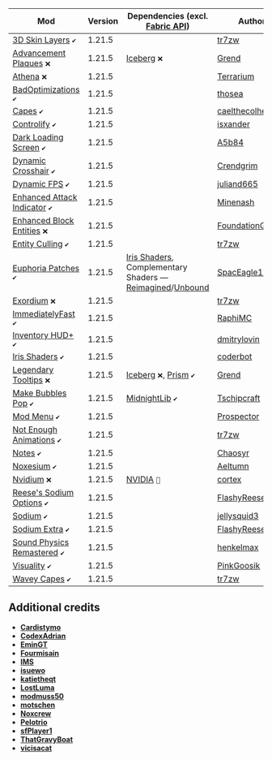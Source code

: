 | Mod | Version | Dependencies (excl. [Fabric API][url-fabric-api]) | Author | CDN |
|-----|---------|---------------------------------------------------|--------|-----|
| [3D Skin Layers][url-3d-skin-layers] `✔️` | 1.21.5 | | [tr7zw][url-tr7zw] | __Modrinth__ |
| [Advancement Plaques][url-advancement-plaques] `❌` | 1.21.5 | [Iceberg][url-iceberg] `❌` | [Grend][url-grend] | __Modrinth__ |
| [Athena][url-athena] `❌` | 1.21.5 | | [Terrarium][url-terrarium] | __Modrinth__ |
| [BadOptimizations][url-bad-optimizations] `✔️` | 1.21.5 | | [thosea][url-thosea] | __Modrinth__ |
| [Capes][url-capes] `✔️` | 1.21.5 | | [caelthecolher][url-caelthecolher] | __Modrinth__ |
| [Controlify][url-controlify] `✔️` | 1.21.5 | | [isxander][url-isxander] | __Modrinth__ |
| [Dark Loading Screen][url-dark-loading-screen] `✔️` | 1.21.5 | | [A5b84][url-a5b84] | __Modrinth__ |
| [Dynamic Crosshair][url-dynamic-crosshair] `✔️` | 1.21.5 | | [Crendgrim][url-crendgrim] | __Modrinth__ |
| [Dynamic FPS][url-dynamic-fps] `✔️` | 1.21.5 | | [juliand665][url-juliand665] | __Modrinth__ |
| [Enhanced Attack Indicator][url-enhanced-attack-indicator] `✔️` | 1.21.5 | | [Minenash][url-minenash] | __Modrinth__ |
| [Enhanced Block Entities][url-enhanced-block-entities] `❌` | 1.21.5 | | [FoundationGames][url-foundationgames] | __Modrinth__ |
| [Entity Culling][url-entity-culling] `✔️` | 1.21.5 | | [tr7zw][url-tr7zw] | __Modrinth__ |
| [Euphoria Patches][url-euphoria-patches] `✔️` | 1.21.5 | [Iris Shaders][url-iris-shaders], Complementary Shaders — [Reimagined][url-reimagined]/[Unbound][url-unbound] | [SpacEagle17][url-spaceagle17] | __Modrinth__ |
| [Exordium][url-exordium] `❌` | 1.21.5 | | [tr7zw][url-tr7zw] | __Modrinth__ |
| [ImmediatelyFast][url-immediately-fast] `✔️` | 1.21.5 | | [RaphiMC][url-raphimc] | __Modrinth__ |
| [Inventory HUD+][url-inventory-hud-plus] `✔️` | 1.21.5 | | [dmitrylovin][url-dmitrylovin] | __CurseForge__ |
| [Iris Shaders][url-iris-shaders] `✔️` | 1.21.5 | | [coderbot][url-coderbot] | __Modrinth__ |
| [Legendary Tooltips][url-legendary-tooltips] `❌` | 1.21.5 | [Iceberg][url-iceberg] `❌`, [Prism][url-prism] `✔️` | [Grend][url-grend] | __Modrinth__ |
| [Make Bubbles Pop][url-make-bubbles-pop] `✔️` | 1.21.5 | [MidnightLib][url-midnightlib] `✔️` | [Tschipcraft][url-tschipcraft] | __Modrinth__ |
| [Mod Menu][url-mod-menu] `✔️` | 1.21.5 | | [Prospector][url-prospector] | __Modrinth__ |
| [Not Enough Animations][url-not-enough-animations] `✔️` | 1.21.5 | | [tr7zw][url-tr7zw] | __Modrinth__ |
| [Notes][url-notes] `✔️` | 1.21.5 | | [Chaosyr][url-chaosyr] | __Modrinth__ |
| [Noxesium][url-noxesium] `✔️` | 1.21.5 | | [Aeltumn][url-aeltumn] | __Modrinth__ |
| [Nvidium][url-nvidium] `❌` | 1.21.5 | [NVIDIA][url-nvidia] `👀` | [cortex][url-cortex]| __Modrinth__ |
| [Reese's Sodium Options][url-reeses-sodium-options] `✔️` | 1.21.5 | | [FlashyReese][url-flashy-reese] | __Modrinth__ |
| [Sodium][url-sodium] `✔️` | 1.21.5 | | [jellysquid3][url-jellysquid3] | __Modrinth__ |
| [Sodium Extra][url-sodium-extra] `✔️` | 1.21.5 | | [FlashyReese][url-flashy-reese] | __Modrinth__ |
| [Sound Physics Remastered][url-sound-physics-remastered] `✔️` | 1.21.5 | | [henkelmax][url-henkelmax] | __Modrinth__ |
| [Visuality][url-visuality] `✔️` | 1.21.5 | | [PinkGoosik][url-pinkgoosik] | __Modrinth__ |
| [Wavey Capes][url-wavey-capes] `✔️` | 1.21.5 | | [tr7zw][url-tr7zw] | __Modrinth__ |

## Additional credits
- [__Cardistymo__][url-cardistymo]
- [__CodexAdrian__][url-codexadrian]
- [__EminGT__][url-emingt]
- [__Fourmisain__][url-fourmisain]
- [__IMS__][url-ims]
- [__isuewo__][url-isuewo]
- [__katietheqt__][url-katietheqt]
- [__LostLuma__][url-lostluma]
- [__modmuss50__][url-modmuss50]
- [__motschen__][url-motschen]
- [__Noxcrew__][url-noxcrew]
- [__Pelotrio__][url-pelotrio]
- [__sfPlayer1__][url-sfplayer1]
- [__ThatGravyBoat__][url-thatgravyboat]
- [__vicisacat__][url-vicisacat]

<!-- loaders -->
[url-fabric]: <https://maven.fabricmc.net/net/fabricmc/fabric-installer/1.0.1/fabric-installer-1.0.1.jar>
<!-- authors -->
[url-a5b84]: <https://modrinth.com/user/A5b84>
[url-aeltumn]: <https://modrinth.com/user/Aeltumn>
[url-caelthecolher]: <https://modrinth.com/user/caelthecolher>
[url-cardistymo]: <https://modrinth.com/user/cardistymo>
[url-chaosyr]: <https://modrinth.com/user/Chaosyr>
[url-coderbot]: <https://modrinth.com/user/coderbot>
[url-codexadrian]: <https://modrinth.com/user/CodexAdrian>
[url-cortex]: <https://modrinth.com/user/cortex>
[url-crendgrim]: <https://modrinth.com/user/Crendgrim>
[url-dmitrylovin]: <https://www.curseforge.com/members/dmitrylovin>
[url-emingt]: <https://www.curseforge.com/members/EminGT>
[url-flashy-reese]: <https://modrinth.com/user/FlashyReese>
[url-foundationgames]: <https://modrinth.com/user/FoundationGames>
[url-fourmisain]: <https://modrinth.com/user/Fourmisain>
[url-grend]: <https://modrinth.com/user/Grend>
[url-henkelmax]: <https://modrinth.com/user/henkelmax>
[url-ims]: <https://modrinth.com/user/IMS>
[url-isuewo]: <https://modrinth.com/user/isuewo>
[url-isxander]: <https://modrinth.com/user/isxander>
[url-jellysquid3]: <https://modrinth.com/user/jellysquid3>
[url-juliand665]: <https://modrinth.com/user/juliand665>
[url-katietheqt]: <https://modrinth.com/user/katietheqt>
[url-lostluma]: <https://modrinth.com/user/LostLuma>
[url-minenash]: <https://modrinth.com/user/Minenash>
[url-modmuss50]: <https://modrinth.com/user/modmuss50>
[url-motschen]: <https://modrinth.com/user/Motschen>
[url-noxcrew]: <https://modrinth.com/user/Noxcrew>
[url-pelotrio]: <https://modrinth.com/user/Pelotrio>
[url-pinkgoosik]: <https://modrinth.com/user/PinkGoosik>
[url-prospector]: <https://modrinth.com/user/Prospector>
[url-raphimc]: <https://modrinth.com/user/RaphiMC>
[url-sfplayer1]: <https://modrinth.com/user/sfPlayer1>
[url-spaceagle17]: <https://modrinth.com/user/SpacEagle17>
[url-terrarium]: <https://modrinth.com/organization/terrarium>
[url-thatgravyboat]: <https://modrinth.com/user/ThatGravyBoat>
[url-thosea]: <https://modrinth.com/user/thosea>
[url-tschipcraft]: <https://modrinth.com/user/tschipcraft>
[url-tr7zw]: <https://modrinth.com/user/tr7zw>
[url-vicisacat]: <https://modrinth.com/user/vicisacat>
<!-- mods -->
[url-3d-skin-layers]: <https://cdn.modrinth.com/data/zV5r3pPn/versions/qFwcwulG/skinlayers3d-fabric-1.7.5-mc1.21.5.jar>
[url-advancement-plaques]: <https://cdn.modrinth.com/data/9NM0dXub/versions/v6oG7aah/AdvancementPlaques-1.21.4-fabric-1.6.9.jar>
[url-athena]: <https://cdn.modrinth.com/data/b1ZV3DIJ/versions/Ia97dAC3/athena-fabric-1.21.4-4.2.0.jar>
[url-bad-optimizations]: <https://cdn.modrinth.com/data/g96Z4WVZ/versions/EPTfY6pQ/BadOptimizations-2.2.1-1.21.2-21.4.jar>
[url-capes]: <https://cdn.modrinth.com/data/89Wsn8GD/versions/htKsCP2s/capes-1.5.5%2B1.21.5-fabric.jar>
[url-cloth-config-api]: <https://cdn.modrinth.com/data/9s6osm5g/versions/qA00xo1O/cloth-config-18.0.145-fabric.jar>
[url-controlify]: <https://cdn.modrinth.com/data/DOUdJVEm/versions/5q2runiM/controlify-2.0.4%2B1.21.5-fabric.jar>
[url-dark-loading-screen]: <https://cdn.modrinth.com/data/h3XWIuzM/versions/RpbWPV5P/dark-loading-screen-1.6.16.jar>
[url-dynamic-crosshair]: <https://cdn.modrinth.com/data/ZcR9weSm/versions/VsVDZkpZ/dynamiccrosshair-9.4%2B1.21.5-fabric.jar>
[url-dynamic-fps]: <https://cdn.modrinth.com/data/LQ3K71Q1/versions/KyR4NPOX/dynamic-fps-3.9.2%2Bminecraft-1.21.5-fabric.jar>
[url-enhanced-attack-indicator]: <https://cdn.modrinth.com/data/eTy17BBS/versions/F0AKuwot/enhanced_attack_indicator-1.1.0%2B1.21.2.jar>
[url-enhanced-block-entities]: <https://cdn.modrinth.com/data/OVuFYfre/versions/YokFoILZ/enhancedblockentities-0.11.3%2B1.21.4.jar>
[url-entity-culling]: <https://cdn.modrinth.com/data/NNAgCjsB/versions/29GV7fju/entityculling-fabric-1.7.4-mc1.21.5.jar>
[url-euphoria-patches]: <https://cdn.modrinth.com/data/4H6sumDB/versions/tihKabok/EuphoriaPatcher-1.5.2-r5.4-fabric.jar>
[url-exordium]: <https://cdn.modrinth.com/data/DynYZEae/versions/map5Ojxn/exordium-fabric-1.4.1-mc1.21.4.jar>
[url-fabric-api]: <https://cdn.modrinth.com/data/P7dR8mSH/versions/rYSz5dRU/fabric-api-0.119.6%2B1.21.5.jar>
[url-iceberg]: <https://cdn.modrinth.com/data/5faXoLqX/versions/JQsyoArU/Iceberg-1.21.4-fabric-1.2.13.jar>
[url-immediately-fast]: <https://cdn.modrinth.com/data/5ZwdcRci/versions/2v1FetLC/ImmediatelyFast-Fabric-1.9.1%2B1.21.5.jar>
[url-inventory-hud-plus]: <https://www.curseforge.com/minecraft/mc-mods/inventory-hud-forge/download/6355978>
[url-iris-shaders]: <https://cdn.modrinth.com/data/YL57xq9U/versions/N0ln8GKQ/iris-fabric-1.8.10%2Bmc1.21.5.jar>
[url-legendary-tooltips]: <https://cdn.modrinth.com/data/atHH8NyV/versions/7xI8xla5/LegendaryTooltips-1.21.4-fabric-1.5.1.jar>
[url-make-bubbles-pop]: <https://cdn.modrinth.com/data/gPCdW0Wr/versions/26unk04q/make_bubbles_pop-0.3.1-fabric-mc1.21.2-1.21.4.jar>
[url-midnightlib]: <https://cdn.modrinth.com/data/codAaoxh/versions/F6Wo2W7o/midnightlib-1.7.0-fabric%2B1.21.4.jar>
[url-mod-menu]: <https://cdn.modrinth.com/data/mOgUt4GM/versions/T7GjZmwP/modmenu-14.0.0-rc.2.jar>
[url-not-enough-animations]: <https://cdn.modrinth.com/data/MPCX6s5C/versions/prj4BdjU/notenoughanimations-fabric-1.9.3-mc1.21.5.jar>
[url-notes]: <https://cdn.modrinth.com/data/ko8Qabo1/versions/1lw2vMqQ/notes-1.21.5-2.1.1-fabric.jar>
[url-noxesium]: <https://cdn.modrinth.com/data/Kw7Sm3Xf/versions/VFgdHk3N/noxesium-fabric-2.7.1.jar>
[url-nvidia]: <https://www.nvidia.com/en-us/software/nvidia-app/>
[url-nvidium]: <https://cdn.modrinth.com/data/SfMw2IZN/versions/3L83QwKZ/nvidium-0.3.1.jar>
[url-prism]: <https://cdn.modrinth.com/data/1OE8wbN0/versions/gFPeFgX2/Prism-1.21.4-fabric-1.0.10.jar>
[url-reeses-sodium-options]: <https://cdn.modrinth.com/data/Bh37bMuy/versions/KoUrx3jJ/reeses-sodium-options-fabric-1.8.3%2Bmc1.21.4.jar>
[url-reimagined]: <https://cdn.modrinth.com/data/HVnmMxH1/versions/b45ALGLG/ComplementaryReimagined_r5.4.zip>
[url-sodium]: <https://cdn.modrinth.com/data/AANobbMI/versions/fVbw1C7i/sodium-fabric-0.6.12%2Bmc1.21.5.jar>
[url-sodium-extra]: <https://cdn.modrinth.com/data/PtjYWJkn/versions/E5w6eZNE/sodium-extra-fabric-0.6.3%2Bmc1.21.5.jar>
[url-sound-physics-remastered]: <https://cdn.modrinth.com/data/qyVF9oeo/versions/2EyHcj8z/sound-physics-remastered-fabric-1.21.5-1.4.10.jar>
[url-unbound]: <https://cdn.modrinth.com/data/R6NEzAwj/versions/Z1zqMzjh/ComplementaryUnbound_r5.4.zip>
[url-visuality]: <https://cdn.modrinth.com/data/rI0hvYcd/versions/W7vlELm0/visuality-0.7.10%2B1.21.5.jar>
[url-wavey-capes]: <https://cdn.modrinth.com/data/kYuIpRLv/versions/A8HBEAVx/waveycapes-fabric-1.5.2-mc1.21.5.jar>
